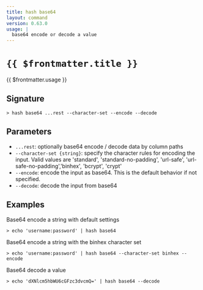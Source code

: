 ```yaml
---
title: hash base64
layout: command
version: 0.63.0
usage: |
  base64 encode or decode a value
---
```


# `{{ $frontmatter.title }}`

<div style='white-space: pre-wrap;'>{{ $frontmatter.usage }}</div>

## Signature

```> hash base64 ...rest --character-set --encode --decode```

## Parameters

 -  `...rest`: optionally base64 encode / decode data by column paths
 -  `--character-set {string}`: specify the character rules for encoding the input.
	Valid values are 'standard', 'standard-no-padding', 'url-safe', 'url-safe-no-padding','binhex', 'bcrypt', 'crypt'
 -  `--encode`: encode the input as base64. This is the default behavior if not specified.
 -  `--decode`: decode the input from base64

## Examples

Base64 encode a string with default settings
```shell
> echo 'username:password' | hash base64
```

Base64 encode a string with the binhex character set
```shell
> echo 'username:password' | hash base64 --character-set binhex --encode
```

Base64 decode a value
```shell
> echo 'dXNlcm5hbWU6cGFzc3dvcmQ=' | hash base64 --decode
```
